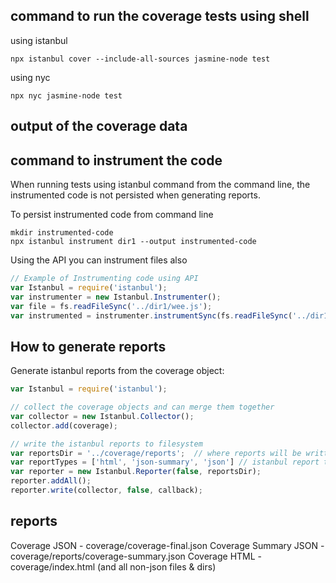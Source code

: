 ## command to run the coverage tests using shell

using istanbul 
```
npx istanbul cover --include-all-sources jasmine-node test
```

using nyc
```
npx nyc jasmine-node test
```

## output of the coverage data

## command to instrument the code
When running tests using istanbul command from the command line, the instrumented code is not persisted when generating reports.

To persist instrumented code from command line
```
mkdir instrumented-code
npx istanbul instrument dir1 --output instrumented-code
```

Using the API you can instrument files also
```javascript
// Example of Instrumenting code using API
var Istanbul = require('istanbul');
var instrumenter = new Istanbul.Instrumenter();
var file = fs.readFileSync('../dir1/wee.js');
var instrumented = instrumenter.instrumentSync(fs.readFileSync('../dir1/wee.js').toString())
```

## How to generate reports

Generate istanbul reports from the coverage object:
```javascript
var Istanbul = require('istanbul');

// collect the coverage objects and can merge them together
var collector = new Istanbul.Collector(); 
collector.add(coverage);

// write the istanbul reports to filesystem
var reportsDir = '../coverage/reports';  // where reports will be written
var reportTypes = ['html', 'json-summary', 'json'] // istanbul report types desired
var reporter = new Istanbul.Reporter(false, reportsDir);
reporter.addAll(); 
reporter.write(collector, false, callback);
```

## reports

Coverage JSON - coverage/coverage-final.json
Coverage Summary JSON - coverage/reports/coverage-summary.json
Coverage HTML - coverage/index.html (and all non-json files & dirs)
